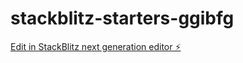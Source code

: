 # stackblitz-starters-ggibfg

[Edit in StackBlitz next generation editor ⚡️](https://stackblitz.com/~/github.com/Raionnaashley/stackblitz-starters-ggibfg)